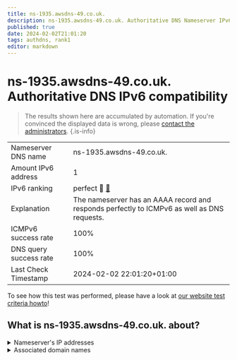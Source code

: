 ```yaml
---
title: ns-1935.awsdns-49.co.uk.
description: ns-1935.awsdns-49.co.uk. Authoritative DNS Nameserver IPv6 compatibility
published: true
date: 2024-02-02T21:01:20
tags: authdns, rank1
editor: markdown
---
```


# ns-1935.awsdns-49.co.uk. Authoritative DNS IPv6 compatibility

> The results shown here are accumulated by automation. If you're convinced the displayed data is wrong, please [contact the administrators](/howto/chat). 
{.is-info}




|   |   |
| - | - |
| Nameserver DNS name | ns-1935.awsdns-49.co.uk.
| Amount IPv6 address | 1
| IPv6 ranking | perfect :1st_place_medal: [🔗](/howto/ranking) |
| Explanation | The nameserver has an AAAA record and responds perfectly to ICMPv6 as well as DNS requests. |
| ICMPv6 success rate | 100%|
| DNS query success rate | 100% |
| Last Check Timestamp | 2024-02-02 22:01:20+01:00 |

To see how this test was performed, please have a look at [our website test criteria howto](/howto/testcriteria/authdns)!


## What is ns-1935.awsdns-49.co.uk. about?




<details>
<summary>Nameserver's IP addresses</summary>

2600:9000:5307:8f00::1

</details>



<details>
<summary>Associated domain names</summary>

deezer.com

</details>
